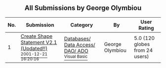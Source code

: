 ﻿<div align="center">

## All Submissions by George Olymbiou

</div>

No.  | Submission | Category | By   | User Rating
---- | ---------- | -------- | ---- | -----------
1 | [Create Shape Statement V2\.1 \(Updated\!\!\)<br /><sup>2001-12-21 16:20:16</sup>](https://github.com/Planet-Source-Code/george-olymbiou-create-shape-statement-v2-1-updated__1-29976) | [Databases/ Data Access/ DAO/ ADO<br /><sup>Visual Basic</sup>](../ByCategory/databases-data-access-dao-ado__1-6.md) | George Olymbiou | 5.0 (120 globes from 24 users)
